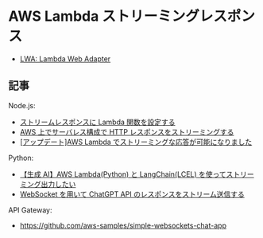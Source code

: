 # AWS Lambda ストリーミングレスポンス

- [LWA: Lambda Web Adapter](lwa/README.md)

## 記事

Node.js:

- [ストリームレスポンスに Lambda 関数を設定する](https://docs.aws.amazon.com/ja_jp/lambda/latest/dg/configuration-response-streaming.html)
- [AWS 上でサーバレス構成で HTTP レスポンスをストリーミングする](https://zenn.dev/microcms/articles/aws-serverless-http-response-streaming)
- [[アップデート]AWS Lambda でストリーミングな応答が可能になりました](https://dev.classmethod.jp/articles/aws-lambda-can-streaming-response/)

Python:

- [【生成 AI】AWS Lambda(Python) と LangChain(LCEL) を使ってストリーミング出力したい](https://blog.serverworks.co.jp/gen-ai-aws-lambda-streaming)
- [WebSocket を用いて ChatGPT API のレスポンスをストリーム送信する](https://qiita.com/hama1080/items/849888c4e6dfabf92cd2)

API Gateway:

- https://github.com/aws-samples/simple-websockets-chat-app
